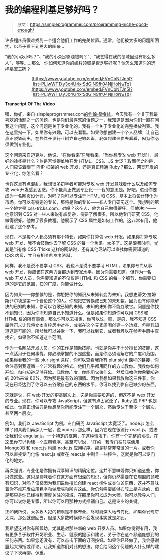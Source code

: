 # 我的编程利基足够好吗？

> 原文：<https://simpleprogrammer.com/programming-niche-good-enough/>

许多程序员很难找到一个适合他们工作的完美位置。通常，他们被太多的问题所困扰，以至于看不到更大的图景…

“我的小众小吗？”、“我的小众足够赚钱吗？”、“我觉得在我的领域里没有那么多人”，等等……那么，你如何知道你的编程领域是否足够好呢？你怎么知道你的选择是否正确？

<center>

[https://www.youtube.com/embed/FVnCbNTJn5I?list=PLjwWT1Xy3c4U4xrSdGiN9fh04NjHoNwTq](https://www.youtube.com/embed/FVnCbNTJn5I?list=PLjwWT1Xy3c4U4xrSdGiN9fh04NjHoNwTq)

</center>

**Transcript Of The Video**

嘿，你好，来自 simpleprogrammer.com[的约翰·桑梅兹](https://simpleprogrammer.com)。今天我有一个关于我最喜欢的话题之一的问题，也是你们最喜欢的话题之一，我知道是因为你们一直在问我这个问题，这个问题是关于专业化的。我有一个关于专业化的完整播放列表。我在这里指一下。如果你有兴趣，可以去看看。如果你想创建一个个人品牌，让自己真正脱颖而出，在软件开发行业树立自己的名声，我强烈建议你去看看，因为你必须做到专业化。

这个问题来自迈克尔，他说，“在你看来”在我看来，“当你想专攻 web 开发时，最好的途径是什么？你是否觉得单独开发 HTML、CSS、JS 太泛？取而代之的是，人们应该着眼于 PHP 框架的 web 开发，还是真正精通 Ruby？那么，网页开发的专业化，你怎么看？

也许这里有点混乱。我想很多初学者可能对专攻 web 开发意味着什么以及如何专攻 web 开发感到困惑。你不能真正做到专业化——我的意思是，好吧，假设你要成为一名网页设计师，对吗？你可以专注于 HTML 和 CSS，基本上将设计转化为市场。你可以有特定的专长，那将是你的专长——有人专门研究这个。我想到的第一个地方是 css-tricks.com，对吗？这个人，他为自己做得很好，但他决定——他意识到 CSS 对一些人来说有点复杂，需要了解很多，所以他专门研究 CSS，他做得很好。他做了很多教程。他展示了 CSS 属性是如何工作的。这非常有用，他创建了这个参考。

现在，不是每个人都必须有那个特长。如果你打算做 web 开发，如果你打算专攻 web 开发，我不会鼓励你去了解 CSS 的每一个角落。太多了。这是浪费时间，尤其是当有像 CSS-Tricks 这样的网站时，还有其他网站可以查找你需要知道的 CSS 内容，并且有相关的参考资料。

同样，我不是说不要学习 CSS，我也不是说不要学习 HTML，如果你专门从事 web 开发，你应该在这两方面都达到专家水平，因为你需要知道，但作为一名 web 开发人员，你需要知道的不仅仅是 HTML 和 CSS 的每一个细节，你需要知道的是它的范围，它的广度，你能做什么。

因为如果——你想做的是，你想把你的知识从未知转变为未知，我想史蒂文·拉姆斯菲尔德是第一个谈论这个的人。你想把它转换成已知的未知数。因为没有你能解决的已知的未知，你可以谷歌已知的未知。未知的未知你不能谷歌它。问题是你找不到知识，因为你不知道自己不知道什么。但是如果你知道你可以用 CSS 和 HTML 做的所有事情，那么你可以去搜索，你可以说，嗯，是的，我不知道 CSS 属性可以让我将文本直接居中对齐，或者在这个元素周围创建一个边框，但是我知道这是可能的，所以我可以谷歌一下，我可以找到它，或者我可以在参考手册中查找它，如果你不知道这个范围。

作为一名网站开发人员，你的工作是辅助技能，也就是你并不十分擅长的技能，这一点适用于任何事情。你必须掌握的不是这些，而是你必须理解它的广度和范围。如果你看我的一些 plur sight 课程，你可以查看我所有 plur sight 课程的链接，你会注意到我遵循一个非常有趣的格式。他们几乎都用同样的方式教你。我教你如何开始，如何知道足够开始。我教你广度，你能用它做什么，然后我教你你需要知道的 20%来做 80%，因为那是最有效的事情。因为我想如果我教你这三件事，你现在已经达到了你可以去谷歌自己的东西的水平，你可以找到你自己缺少的东西。

这就是说，在 web 开发的更高层次上，这是你需要知道的，但这不是 web 开发的专业。现在，你可以专攻 JavaScript，但这有点太宽泛了，Ruby 或 PHP 也是如此。你真正想做的是你想尽你所能专注于一个层次，然后专注于至少一个层次，甚至两个层次。

例如，我们以 JavaScript 为例。专门研究 JavaScript 太宽泛了。node.js 怎么样？如果我们再深入一层，说 node.js 怎么样，因为它现在很流行 react.js，或者让我们说 angular.js，一个特定的框架，在这种情况下，你有一个完整的堆栈，在这里你可以构建一个应用程序，甚至可以说，“好的，我专门在前端使用 MongoDB 和 react.js 构建 node.js 应用程序。那是非常非常薄的一片。或者你可以直接专门化像 react.js 或者在 react.js 中制作一些控件，这就是你可以专门化的地方。

再次强调，专业化是你拥有深厚知识的精确定位。这并不意味着你只知道这些，你只做这些。这只是意味着你在这方面有很深的知识，但你仍然需要在它周围的领域有知识，对吗？仅仅因为我们说你擅长创建 react 控件或类似的东西，这并不意味着你不能开发应用程序和做后端和所有这些。你仍然需要能够实际上是有效的，但是那只是你已经得到深度关注的领域，在那里你可以成为大师，你可以教导人们，你可以说你是专家，所以你可以用那种方式推销自己。这是专业的关键。

正如我所说，大多数人犯的错误是不够专业。尽可能深入地专门化，如果你发现它太深，那么就退回去，但是大多数时候你不会发现事实就是如此。

我希望这对你有所帮助，尤其是对那些新的 web 开发人员。如果你觉得有用，我有更多关于软件开发职业、生活、健康的提示和建议，关于你在这个频道能想到的任何东西。如果您还没有，可以点击下面的订阅按钮。如果你已经做了，我会感谢竖起大拇指或评论。让我知道你们对此的想法。你会给问这个问题的人什么样的建议？下次再聊。保重。
